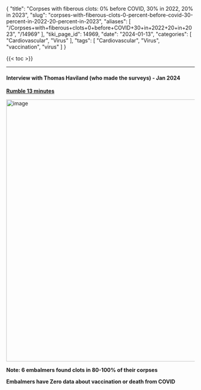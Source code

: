 {
    "title": "Corpses with fiberous clots: 0% before COVID,  30% in 2022, 20% in 2023",
    "slug": "corpses-with-fiberous-clots-0-percent-before-covid-30-percent-in-2022-20-percent-in-2023",
    "aliases": [
        "/Corpses+with+fiberous+clots+0+before+COVID+30+in+2022+20+in+2023",
        "/14969"
    ],
    "tiki_page_id": 14969,
    "date": "2024-01-13",
    "categories": [
        "Cardiovascular",
        "Virus"
    ],
    "tags": [
        "Cardiovascular",
        "Virus",
        "vaccination",
        "virus"
    ]
}


{{< toc >}}

---

#### Interview with Thomas Haviland (who made the surveys) - Jan 2024

 **[Rumble 13 minutes](https://rumble.com/v46gtq6-interview-with-thomas-haviland.html)** 

<img src="https://d1bk1kqxc0sym.cloudfront.net/attachments/png/embalmer-20-vs-0-.png" alt="image" width="700">

 **Note: 6 embalmers found clots in 80-100% of their corpses** 

 **Embalmers have Zero data about vaccination or death from COVID**